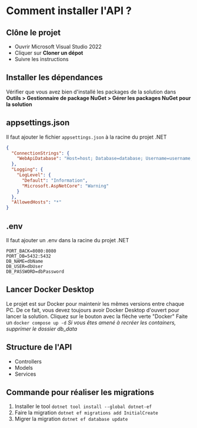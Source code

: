 # Comment installer l'API ?

## Clône le projet
- Ouvrir Microsoft Visual Studio 2022
- Cliquer sur **Cloner un dépot**
- Suivre les instructions

## Installer les dépendances
Vérifier que vous avez bien d'installé les packages de la solution dans **Outils > Gestionnaire de package NuGet > Gérer les packages NuGet pour la solution**

## appsettings.json
Il faut ajouter le fichier ``appsettings.json`` à la racine du projet .NET
```json
{
  "ConnectionStrings": {
    "WebApiDatabase": "Host=host; Database=database; Username=username; Password=password"
  },
  "Logging": {
    "LogLevel": {
      "Default": "Information",
      "Microsoft.AspNetCore": "Warning"
    }
  },
  "AllowedHosts": "*"
}
```

## .env
Il faut ajouter un .env dans la racine du projet .NET
```
PORT_BACK=8080:8080
PORT_DB=5432:5432
DB_NAME=dbName
DB_USER=dbUser
DB_PASSWORD=dbPassword 
```

## Lancer Docker Desktop
Le projet est sur Docker pour maintenir les mêmes versions entre chaque PC. De ce fait, vous devez toujours avoir Docker Desktop d'ouvert pour lancer la solution.
Cliquez sur le bouton avec la flèche verte "Docker"
Faite un ``docker compose up -d``
*Si vous êtes amené à recréer les containers, supprimer le dossier db_data*

## Structure de l'API
- Controllers
- Models
- Services


## Commande pour réaliser les migrations 
1) Installer le tool
``dotnet tool install --global dotnet-ef``
2) Faire la migration
``dotnet ef migrations add InitialCreate``
3) Migrer la migration
``dotnet ef database update``
